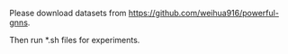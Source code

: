 Please download datasets from https://github.com/weihua916/powerful-gnns.

Then run *.sh files for experiments.
